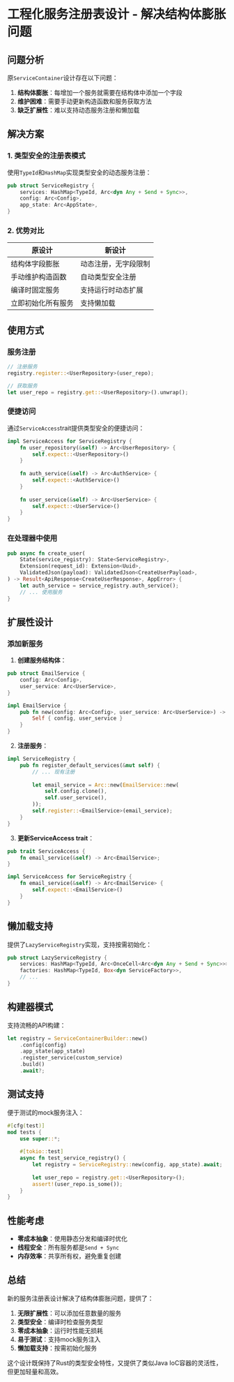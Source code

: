 # 工程化服务注册表设计 - 解决结构体膨胀问题

## 问题分析

原`ServiceContainer`设计存在以下问题：
1. **结构体膨胀**：每增加一个服务就需要在结构体中添加一个字段
2. **维护困难**：需要手动更新构造函数和服务获取方法
3. **缺乏扩展性**：难以支持动态服务注册和懒加载

## 解决方案

### 1. 类型安全的注册表模式

使用`TypeId`和`HashMap`实现类型安全的动态服务注册：

```rust
pub struct ServiceRegistry {
    services: HashMap<TypeId, Arc<dyn Any + Send + Sync>>,
    config: Arc<Config>,
    app_state: Arc<AppState>,
}
```

### 2. 优势对比

| 原设计 | 新设计 |
|--------|--------|
| 结构体字段膨胀 | 动态注册，无字段限制 |
| 手动维护构造函数 | 自动类型安全注册 |
| 编译时固定服务 | 支持运行时动态扩展 |
| 立即初始化所有服务 | 支持懒加载 |

## 使用方式

### 服务注册

```rust
// 注册服务
registry.register::<UserRepository>(user_repo);

// 获取服务
let user_repo = registry.get::<UserRepository>().unwrap();
```

### 便捷访问

通过`ServiceAccess`trait提供类型安全的便捷访问：

```rust
impl ServiceAccess for ServiceRegistry {
    fn user_repository(&self) -> Arc<UserRepository> {
        self.expect::<UserRepository>()
    }
    
    fn auth_service(&self) -> Arc<AuthService> {
        self.expect::<AuthService>()
    }
    
    fn user_service(&self) -> Arc<UserService> {
        self.expect::<UserService>()
    }
}
```

### 在处理器中使用

```rust
pub async fn create_user(
    State(service_registry): State<ServiceRegistry>,
    Extension(request_id): Extension<Uuid>,
    ValidatedJson(payload): ValidatedJson<CreateUserPayload>,
) -> Result<ApiResponse<CreateUserResponse>, AppError> {
    let auth_service = service_registry.auth_service();
    // ... 使用服务
}
```

## 扩展性设计

### 添加新服务

1. **创建服务结构体**：

```rust
pub struct EmailService {
    config: Arc<Config>,
    user_service: Arc<UserService>,
}

impl EmailService {
    pub fn new(config: Arc<Config>, user_service: Arc<UserService>) -> Self {
        Self { config, user_service }
    }
}
```

2. **注册服务**：

```rust
impl ServiceRegistry {
    pub fn register_default_services(&mut self) {
        // ... 现有注册
        
        let email_service = Arc::new(EmailService::new(
            self.config.clone(),
            self.user_service(),
        ));
        self.register::<EmailService>(email_service);
    }
}
```

3. **更新ServiceAccess trait**：

```rust
pub trait ServiceAccess {
    fn email_service(&self) -> Arc<EmailService>;
}

impl ServiceAccess for ServiceRegistry {
    fn email_service(&self) -> Arc<EmailService> {
        self.expect::<EmailService>()
    }
}
```

## 懒加载支持

提供了`LazyServiceRegistry`实现，支持按需初始化：

```rust
pub struct LazyServiceRegistry {
    services: HashMap<TypeId, Arc<OnceCell<Arc<dyn Any + Send + Sync>>>>,
    factories: HashMap<TypeId, Box<dyn ServiceFactory>>,
    // ...
}
```

## 构建器模式

支持流畅的API构建：

```rust
let registry = ServiceContainerBuilder::new()
    .config(config)
    .app_state(app_state)
    .register_service(custom_service)
    .build()
    .await?;
```

## 测试支持

便于测试的mock服务注入：

```rust
#[cfg(test)]
mod tests {
    use super::*;
    
    #[tokio::test]
    async fn test_service_registry() {
        let registry = ServiceRegistry::new(config, app_state).await;
        
        let user_repo = registry.get::<UserRepository>();
        assert!(user_repo.is_some());
    }
}
```

## 性能考虑

- **零成本抽象**：使用静态分发和编译时优化
- **线程安全**：所有服务都是`Send + Sync`
- **内存效率**：共享所有权，避免重复创建

## 总结

新的服务注册表设计解决了结构体膨胀问题，提供了：

1. **无限扩展性**：可以添加任意数量的服务
2. **类型安全**：编译时检查服务类型
3. **零成本抽象**：运行时性能无损耗
4. **易于测试**：支持mock服务注入
5. **懒加载支持**：按需初始化服务

这个设计既保持了Rust的类型安全特性，又提供了类似Java IoC容器的灵活性，但更加轻量和高效。